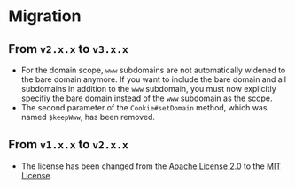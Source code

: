 # Migration

## From `v2.x.x` to `v3.x.x`

 * For the domain scope, `www` subdomains are not automatically widened to the bare domain anymore. If you want to include the bare domain and all subdomains in addition to the `www` subdomain, you must now explicitly specifiy the bare domain instead of the `www` subdomain as the scope.
 * The second parameter of the `Cookie#setDomain` method, which was named `$keepWww`, has been removed.

## From `v1.x.x` to `v2.x.x`

 * The license has been changed from the [Apache License 2.0](http://www.apache.org/licenses/LICENSE-2.0) to the [MIT License](https://opensource.org/licenses/MIT).
